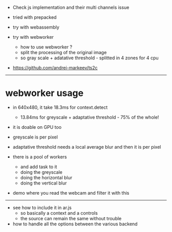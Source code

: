 - Check js implementation and their multi channels issue

- tried with prepacked
- try with webassembly
- try with webworker
  - how to use webworker ?
  - split the processing of the original image
  - so gray scale + adatative threshold - splitted in 4 zones for 4 cpu
- https://github.com/andrei-markeev/ts2c
---
# webworker usage
- in 640x480, it take 18.3ms for context.detect
  - 13.84ms for greyscale + adaptative threshold - 75% of the whole!
- it is doable on GPU too
- greyscale is per pixel
- adaptative threshold needs a local average blur and then it is per pixel


- there is a pool of workers
  - and add task to it
  - doing the greyscale 
  - doing the horizontal blur
  - doing the vertical blur
- demo where you read the webcam and filter it with this

---
- see how to include it in ar.js
  - so basically a context and a controls
  - the source can remain the same without trouble
- how to handle all the options between the various backend
